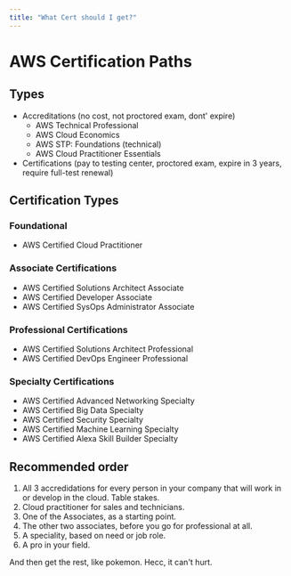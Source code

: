 ```yaml
---
title: "What Cert should I get?"
---
```


# AWS Certification Paths

## Types

- Accreditations (no cost, not proctored exam, dont' expire)
  - AWS Technical Professional
  - AWS Cloud Economics
  - AWS STP: Foundations (technical)
  - AWS Cloud Practitioner Essentials
- Certifications (pay to testing center, proctored exam, expire in 3 years, require full-test renewal)

## Certification Types

### Foundational

- AWS Certified Cloud Practitioner

### Associate Certifications

- AWS Certified Solutions Architect Associate
- AWS Certified Developer Associate
- AWS Certified SysOps Administrator Associate

### Professional Certifications

- AWS Certified Solutions Architect Professional
- AWS Certified DevOps Engineer Professional

### Specialty Certifications

- AWS Certified Advanced Networking Specialty
- AWS Certified Big Data Specialty
- AWS Certified Security Specialty
- AWS Certified Machine Learning Specialty
- AWS Certified Alexa Skill Builder Specialty

## Recommended order

1. All 3 accredidations for every person in your company that will work in or develop in the cloud. Table stakes.
1. Cloud practitioner for sales and technicians.
1. One of the Associates, as a starting point.
1. The other two associates, before you go for professional at all.
1. A speciality, based on need or job role.
1. A pro in your field.

And then get the rest, like pokemon. Hecc, it can't hurt.
